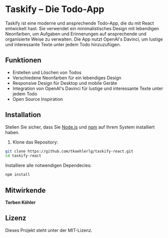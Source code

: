 # Taskify – Die Todo-App

Taskify ist eine moderne und ansprechende Todo-App, die du mit React entwickelt hast. Sie verwendet ein minimalistisches Design mit lebendigen Neonfarben, um Aufgaben und Erinnerungen auf ansprechende und organisierte Weise zu verwalten. Die App nutzt OpenAI's Davinci, um lustige und interessante Texte unter jedem Todo hinzuzufügen.

## Funktionen

- Erstellen und Löschen von Todos
- Verschiedene Neonfarben für ein lebendiges Design
- Responsive Design für Desktop und mobile Geräte
- Integration von OpenAI's Davinci für lustige und interessante Texte unter jedem Todo
- Open Source Inspiration

## Installation

Stellen Sie sicher, dass Sie [Node.js](https://nodejs.org/) und [npm](https://www.npmjs.com/) auf Ihrem System installiert haben.

1. Klone das Repository:

```bash
git clone https://github.com/tkoehlerlg/taskify-react.git
cd taskify-react
```

Installiere alle notwendigen Dependecies:

```bash
npm install
```

## Mitwirkende

**Torben Köhler**

## Lizenz

Dieses Projekt steht unter der MIT-Lizenz.
